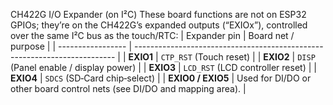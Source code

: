 CH422G I/O Expander (on I²C)
These board functions are not on ESP32 GPIOs; they’re on the CH422G’s expanded outputs (“EXIOx”), controlled over the same I²C bus as the touch/RTC:
| Expander pin      | Board net / purpose                                                       |
| ----------------- | ------------------------------------------------------------------------- |
| **EXIO1**         | `CTP_RST` (Touch reset)                                                   |
| **EXIO2**         | `DISP` (Panel enable / display power)                                     |
| **EXIO3**         | `LCD_RST` (LCD controller reset)                                          |
| **EXIO4**         | `SDCS` (SD‑Card chip‑select)                                              |
| **EXIO0 / EXIO5** | Used for DI/DO or other board control nets (see DI/DO and mapping area).  |
